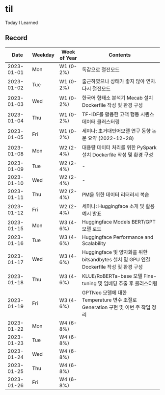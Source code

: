# til
Today I Learned

## Record

|Date|Weekday|Week of Year|Contents|
|---|---|---|---|
|2023-01-01|Mon|W1 (0-2%)|독감으로 절전모드|
|2023-01-02|Tue|W1 (0-2%)|출근하였으나 상태가 좋지 않아 연차. 다시 절전모드|
|2023-01-03|Wed|W1 (0-2%)|한국어 형태소 분석기 Mecab 설치 Dockerfile 작성 및 환경 구성|
|2023-01-04|Thu|W1 (0-2%)|TF-IDF를 활용한 고객 행동 시퀀스 데이터 클러스터링|
|2023-01-05|Fri|W1 (0-2%)|세미나: 초거대언어모델 연구 동향 논문 요약 (2022-12-28)|
|2023-01-08|Mon|W2 (2-4%)|대용량 데이터 처리를 위한 PySpark 설치 Dockerfile 작성 및 환경 구성|
|2023-01-09|Tue|W2 (2-4%)|-|
|2023-01-10|Wed|W2 (2-4%)|-|
|2023-01-11|Thu|W2 (2-4%)|PM을 위한 데이터 리터러시 복습|
|2023-01-12|Fri|W2 (2-4%)|세미나: Huggingface 소개 및 활용 예시 발표|
|2023-01-15|Mon|W3 (4-6%)|Huggingface Models BERT/GPT 모델 로드|
|2023-01-16|Tue|W3 (4-6%)|Huggingface Performance and Scalability|
|2023-01-17|Wed|W3 (4-6%)|Huggingface 및 양자화를 위한 bitsandbytes 설치 및 GPU 연결 Dockerfile 작성 및 환경 구성|
|2023-01-18|Thu|W3 (4-6%)|KLUE/RoBERTa-base 모델 Fine-tuning 및 임베딩 추출 후 클러스터링|
|2023-01-19|Fri|W3 (4-6%)|GPTNeo 모델에 대한 Temperature 변수 조절로 Generation 구현 및 이번 주 작업 정리|
|2023-01-22|Mon|W4 (6-8%)||
|2023-01-23|Tue|W4 (6-8%)||
|2023-01-24|Wed|W4 (6-8%)||
|2023-01-25|Thu|W4 (6-8%)||
|2023-01-26|Fri|W4 (6-8%)||


